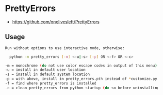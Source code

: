 # PrettyErrors

- <https://github.com/onelivesleft/PrettyErrors>

## Usage

```bash
Run without options to use interactive mode, otherwise:

  python -m pretty_errors [-m] <-u|-s> [-p] OR <-f> OR <-c>

-m = monochrome (do not use color escape codes in output of this menu)
-u = install in default user location
-s = install in default system location
-p = with above, install in pretty_errors.pth instead of *customize.py
-f = find where pretty_errors is installed
-c = clean pretty_errors from python startup (do so before uninstalling)
```
